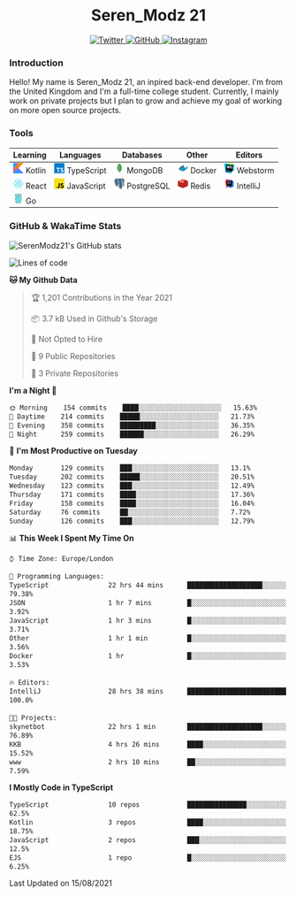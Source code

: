 <div align="center">
  <h1>Seren_Modz 21</h1>
  <a href="https://twitter.com/SerenModz21">
    <img alt="Twitter" src="https://img.shields.io/badge/twitter%20-%231DA1F2.svg?&style=for-the-badge&logo=Twitter&logoColor=white">
  </a>
  <a href="https://github.com/SerenModz21">
    <img alt="GitHub" src="https://img.shields.io/badge/github%20-%23121011.svg?&style=for-the-badge&logo=github&logoColor=white">
  </a>
  <a href="https://www.instagram.com/serenmodz21">
    <img alt="Instagram" src="https://img.shields.io/badge/instagram%20-%23E4405F.svg?&style=for-the-badge&logo=Instagram&logoColor=white">
  </a>
</div>

### Introduction

Hello! My name is Seren_Modz 21, an inpired back-end developer. I'm from the United Kingdom and I'm a full-time college student. Currently, I mainly work on private projects but I plan to grow and achieve my goal of working on more open source projects. 

### Tools

 **Learning**                                        | **Languages**                                               | **Databases**                                               | **Other**                                           | **Editors**                                                  
-----------------------------------------------------|-------------------------------------------------------------|-------------------------------------------------------------|-----------------------------------------------------|--------------------------------------------------------------
 <img width="19px" src="./assets/kotlin.svg"> Kotlin | <img width="19px" src="./assets/typescript.svg"> TypeScript | <img width="19px" src="./assets/mongodb.svg"> MongoDB       | <img width="19px" src="./assets/docker.svg"> Docker | <img width="19px" src="./assets/webstorm.svg"> Webstorm      
 <img width="19px" src="./assets/react.svg"> React   | <img width="19px" src="./assets/javascript.svg"> JavaScript | <img width="19px" src="./assets/postgresql.svg"> PostgreSQL | <img width="19px" src="./assets/redis.svg"> Redis   | <img width="19px" src="./assets/intellij-idea.svg"> IntelliJ
 <img width="19px" src="./assets/go.svg"> Go         |                                                             |                                                             |                                                     |                                                                                                               

### GitHub & WakaTime Stats

![SerenModz21's GitHub stats](https://github-readme-stats.vercel.app/api?username=SerenModz21&show_icons=true&theme=dark)

<!--START_SECTION:waka-->
![Lines of code](https://img.shields.io/badge/From%20Hello%20World%20I%27ve%20Written-16083%20lines%20of%20code-blue)

**🐱 My Github Data** 

> 🏆 1,201 Contributions in the Year 2021
 > 
> 📦 3.7 kB Used in Github's Storage 
 > 
> 🚫 Not Opted to Hire
 > 
> 📜 9 Public Repositories 
 > 
> 🔑 3 Private Repositories  
 > 
**I'm a Night 🦉** 

```text
🌞 Morning    154 commits    ████░░░░░░░░░░░░░░░░░░░░░   15.63% 
🌆 Daytime    214 commits    █████░░░░░░░░░░░░░░░░░░░░   21.73% 
🌃 Evening    358 commits    █████████░░░░░░░░░░░░░░░░   36.35% 
🌙 Night      259 commits    ██████░░░░░░░░░░░░░░░░░░░   26.29%

```
📅 **I'm Most Productive on Tuesday** 

```text
Monday       129 commits    ███░░░░░░░░░░░░░░░░░░░░░░   13.1% 
Tuesday      202 commits    █████░░░░░░░░░░░░░░░░░░░░   20.51% 
Wednesday    123 commits    ███░░░░░░░░░░░░░░░░░░░░░░   12.49% 
Thursday     171 commits    ████░░░░░░░░░░░░░░░░░░░░░   17.36% 
Friday       158 commits    ████░░░░░░░░░░░░░░░░░░░░░   16.04% 
Saturday     76 commits     ██░░░░░░░░░░░░░░░░░░░░░░░   7.72% 
Sunday       126 commits    ███░░░░░░░░░░░░░░░░░░░░░░   12.79%

```


📊 **This Week I Spent My Time On** 

```text
⌚︎ Time Zone: Europe/London

💬 Programming Languages: 
TypeScript               22 hrs 44 mins      ███████████████████░░░░░░   79.38% 
JSON                     1 hr 7 mins         █░░░░░░░░░░░░░░░░░░░░░░░░   3.92% 
JavaScript               1 hr 3 mins         █░░░░░░░░░░░░░░░░░░░░░░░░   3.71% 
Other                    1 hr 1 min          █░░░░░░░░░░░░░░░░░░░░░░░░   3.56% 
Docker                   1 hr                █░░░░░░░░░░░░░░░░░░░░░░░░   3.53%

🔥 Editors: 
IntelliJ                 28 hrs 38 mins      █████████████████████████   100.0%

🐱‍💻 Projects: 
skynetbot                22 hrs 1 min        ███████████████████░░░░░░   76.89% 
KKB                      4 hrs 26 mins       ████░░░░░░░░░░░░░░░░░░░░░   15.52% 
www                      2 hrs 10 mins       ██░░░░░░░░░░░░░░░░░░░░░░░   7.59%

```

**I Mostly Code in TypeScript** 

```text
TypeScript               10 repos            ███████████████░░░░░░░░░░   62.5% 
Kotlin                   3 repos             ████░░░░░░░░░░░░░░░░░░░░░   18.75% 
JavaScript               2 repos             ███░░░░░░░░░░░░░░░░░░░░░░   12.5% 
EJS                      1 repo              █░░░░░░░░░░░░░░░░░░░░░░░░   6.25%

```



 Last Updated on 15/08/2021
<!--END_SECTION:waka-->
